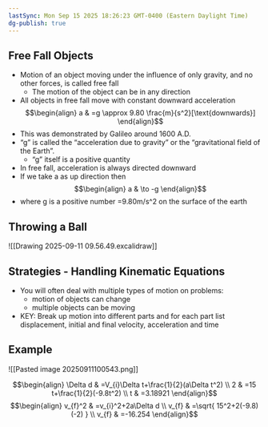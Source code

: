 ```yaml
---
lastSync: Mon Sep 15 2025 18:26:23 GMT-0400 (Eastern Daylight Time)
dg-publish: true
---
```

## Free Fall Objects
- Motion of an object moving under the influence of only gravity, and no other forces, is called free fall
	- The motion of the object can be in any direction
- All objects in free fall move with constant downward acceleration
$$\begin{align}
a & =g \approx 9.80 \frac{m}{s^2}[\text{downwards}]
\end{align}$$
- This was demonstrated by Galileo around 1600 A.D.
- “g” is called the “acceleration due to gravity” or the “gravitational field of the Earth”.
	- “g” itself is a positive quantity
- In free fall, acceleration is always directed downward
- If we take a as up direction then
$$\begin{align}
a & \to -g
\end{align}$$
- where g is a positive number =9.80m/s^2 on the surface of the earth
## Throwing a Ball

![[Drawing 2025-09-11 09.56.49.excalidraw]]

## Strategies - Handling Kinematic Equations

- You will often deal with multiple types of motion on problems: 
	- motion of objects can change
	- multiple objects can be moving
- KEY: Break up motion into different parts and for each part list displacement, initial and final velocity, acceleration and time
## Example

![[Pasted image 20250911100543.png]]

$$\begin{align}
\Delta d & =V_{i}\Delta t+\frac{1}{2}(a\Delta t^2) \\
2 & =15 t+\frac{1}{2}(-9.8t^2) \\
t & =3.18921
\end{align}$$
$$\begin{align}
v_{f}^2 & =v_{i}^2+2a\Delta d \\
v_{f} & =\sqrt{ 15^2+2(-9.8)(-2) } \\
v_{f} & =-16.254
\end{align}$$
